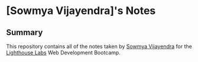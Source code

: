 # [Sowmya Vijayendra]'s Notes
## Summary
This repository contains all of the notes taken by [Sowmya Vijayendra](https://github.com/SowmyaVijayendra) for the [Lighthouse Labs](https://www.lighthouselabs.ca/) Web Development Bootcamp.